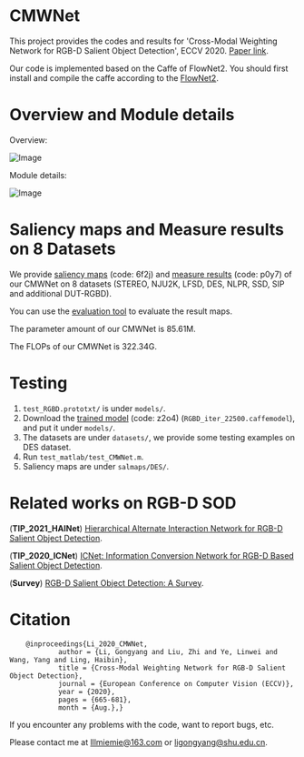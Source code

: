 # CMWNet
   This project provides the codes and results for 'Cross-Modal Weighting Network for RGB-D Salient Object Detection', ECCV 2020. [Paper link](https://arxiv.org/pdf/2007.04901.pdf).
   
   Our code is implemented based on the Caffe of FlowNet2. You should first install and compile the caffe according to the [FlowNet2](https://github.com/lmb-freiburg/flownet2). 

# Overview and Module details
   Overview:

   ![Image](https://github.com/MathLee/CMWNet/blob/master/Images/Network_Overview.png)

   Module details:

   ![Image](https://github.com/MathLee/CMWNet/blob/master/Images/Module_details.png)
  
# Saliency maps and Measure results on 8 Datasets
   We provide [saliency maps](https://pan.baidu.com/s/1ShP41pA04YEx_bLuBOlDHg) (code: 6f2j) and [measure results](https://pan.baidu.com/s/1gmswn6s7jbpj7byndanYhg) (code: p0y7) of our CMWNet on 8 datasets (STEREO, NJU2K, LFSD, DES, NLPR, SSD, SIP and additional DUT-RGBD).

   You can use the [evaluation tool](https://github.com/MathLee/MatlabEvaluationTools) to evaluate the result maps.
   
   The parameter amount of our CMWNet is 85.61M.
   
   The FLOPs of our CMWNet is 322.34G.

# Testing
1. `test_RGBD.prototxt/` is under `models/`.
2. Download the [trained model](https://pan.baidu.com/s/12LAIiOL1ohq7i9S0nsxZrg) (code: z2o4) (`RGBD_iter_22500.caffemodel`), and put it under `models/`.
3. The datasets are under `datasets/`, we provide some testing examples on DES dataset.
4. Run `test_matlab/test_CMWNet.m`.
5. Saliency maps are under `salmaps/DES/`.

# Related works on RGB-D SOD
   (**TIP_2021_HAINet**) [Hierarchical Alternate Interaction Network for RGB-D Salient Object Detection](https://github.com/MathLee/HAINet).
   
   (**TIP_2020_ICNet**) [ICNet: Information Conversion Network for RGB-D Based Salient Object Detection](https://github.com/MathLee/ICNet-for-RGBD-SOD).
   
   (**Survey**) [RGB-D Salient Object Detection: A Survey](https://github.com/taozh2017/RGBD-SODsurvey).
   
# Citation
        @inproceedings{Li_2020_CMWNet,
                author = {Li, Gongyang and Liu, Zhi and Ye, Linwei and Wang, Yang and Ling, Haibin},
                title = {Cross-Modal Weighting Network for RGB-D Salient Object Detection},
                journal = {European Conference on Computer Vision (ECCV)},
                year = {2020},
                pages = {665-681},
                month = {Aug.},}

If you encounter any problems with the code, want to report bugs, etc.

Please contact me at lllmiemie@163.com or ligongyang@shu.edu.cn.
